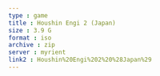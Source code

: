 ```yaml
---
type : game
title : Houshin Engi 2 (Japan)
size : 3.9 G
format : iso
archive : zip
server : myrient
link2 : Houshin%20Engi%202%20%28Japan%29
---
```


